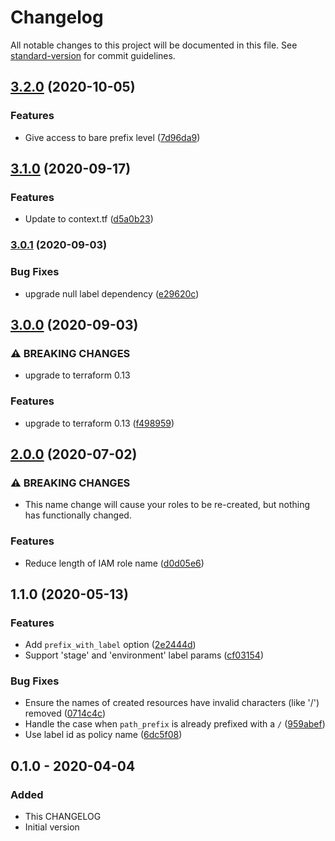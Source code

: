 # Changelog

All notable changes to this project will be documented in this file. See [standard-version](https://github.com/conventional-changelog/standard-version) for commit guidelines.

## [3.2.0](https://gitlab.com/guardianproject-ops/terraform-aws-ssm-param-store-iam/compare/3.1.0...3.2.0) (2020-10-05)


### Features

* Give access to bare prefix level ([7d96da9](https://gitlab.com/guardianproject-ops/terraform-aws-ssm-param-store-iam/commit/7d96da9b116f2152fce356b869da103dd3a79e60))

## [3.1.0](https://gitlab.com/guardianproject-ops/terraform-aws-ssm-param-store-iam/compare/3.0.1...3.1.0) (2020-09-17)


### Features

* Update to context.tf ([d5a0b23](https://gitlab.com/guardianproject-ops/terraform-aws-ssm-param-store-iam/commit/d5a0b2377cfbf95a27cb1782f983ec82b34bf6bf))

### [3.0.1](https://gitlab.com/guardianproject-ops/terraform-aws-ssm-param-store-iam/compare/3.0.0...3.0.1) (2020-09-03)


### Bug Fixes

* upgrade null label dependency ([e29620c](https://gitlab.com/guardianproject-ops/terraform-aws-ssm-param-store-iam/commit/e29620cf4a78dc69768034a35bdcce1e29aa063a))

## [3.0.0](https://gitlab.com/guardianproject-ops/terraform-aws-ssm-param-store-iam/compare/2.0.0...3.0.0) (2020-09-03)


### ⚠ BREAKING CHANGES

* upgrade to terraform 0.13

### Features

* upgrade to terraform 0.13 ([f498959](https://gitlab.com/guardianproject-ops/terraform-aws-ssm-param-store-iam/commit/f4989591c8ffb2ed575e3db2edafbbe428cae542))

## [2.0.0](https://gitlab.com/guardianproject-ops/terraform-aws-ssm-param-store-iam/compare/1.1.0...2.0.0) (2020-07-02)


### ⚠ BREAKING CHANGES

* This name change will cause your roles to be
re-created, but nothing has functionally changed.

### Features

* Reduce length of IAM role name ([d0d05e6](https://gitlab.com/guardianproject-ops/terraform-aws-ssm-param-store-iam/commit/d0d05e6d57a8716091f0bf4f5c2bc7e1a4181393))

## 1.1.0 (2020-05-13)


### Features

* Add `prefix_with_label` option ([2e2444d](https://gitlab.com/guardianproject-ops/terraform-aws-ssm-param-store-iam/commit/2e2444d0807cb8eba8ad4a7c475ab13c80ec02c2))
* Support 'stage' and 'environment' label params ([cf03154](https://gitlab.com/guardianproject-ops/terraform-aws-ssm-param-store-iam/commit/cf03154543fe2444f9bdc4ebb6173ac99deca45b))


### Bug Fixes

* Ensure the names of created resources have invalid characters (like '/') removed ([0714c4c](https://gitlab.com/guardianproject-ops/terraform-aws-ssm-param-store-iam/commit/0714c4c3081335ca0f84dd99ae6ddb3f968a1425))
* Handle the case when `path_prefix` is already prefixed with a `/` ([959abef](https://gitlab.com/guardianproject-ops/terraform-aws-ssm-param-store-iam/commit/959abef82e32b5017cac279058a7b34ab2561e16))
* Use label id as policy name ([6dc5f08](https://gitlab.com/guardianproject-ops/terraform-aws-ssm-param-store-iam/commit/6dc5f08a7c95362a4908f05e01830b5d31af1e33))

## 0.1.0 - 2020-04-04

### Added

- This CHANGELOG
- Initial version
